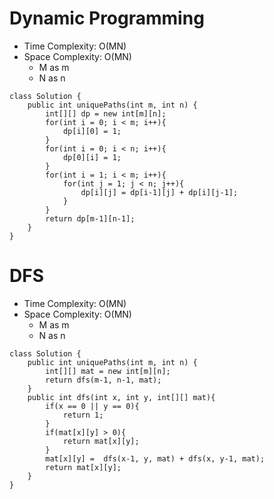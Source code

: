 # Dynamic Programming
* Time Complexity: O(MN)
* Space Complexity: O(MN)
	* M as m
	* N as n
```
class Solution {
    public int uniquePaths(int m, int n) {
        int[][] dp = new int[m][n];
        for(int i = 0; i < m; i++){
            dp[i][0] = 1;
        }
        for(int i = 0; i < n; i++){
            dp[0][i] = 1;
        }
        for(int i = 1; i < m; i++){
            for(int j = 1; j < n; j++){
                dp[i][j] = dp[i-1][j] + dp[i][j-1];
            }
        }
        return dp[m-1][n-1];
    }
}
```
# DFS
* Time Complexity: O(MN)
* Space Complexity: O(MN)
	* M as m
	* N as n
```
class Solution {
    public int uniquePaths(int m, int n) {
        int[][] mat = new int[m][n];
        return dfs(m-1, n-1, mat);
    }
    public int dfs(int x, int y, int[][] mat){
        if(x == 0 || y == 0){
            return 1;
        }
        if(mat[x][y] > 0){
            return mat[x][y];
        }
        mat[x][y] =  dfs(x-1, y, mat) + dfs(x, y-1, mat);
        return mat[x][y];
    }
}
```